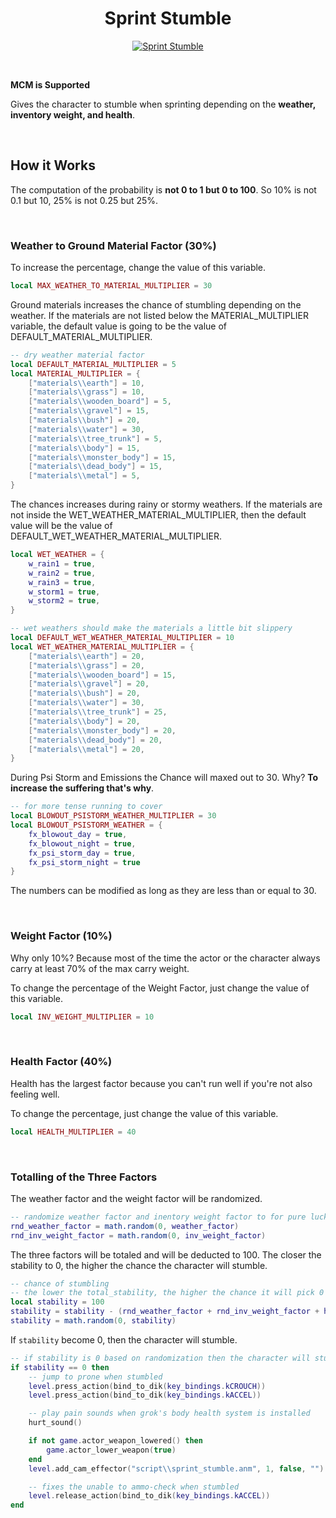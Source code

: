 <h1 align="center">Sprint Stumble</h1>

<p align="center">
	<a href="https://www.moddb.com/mods/stalker-anomaly/addons/sprint-stumble" title="Download Sprint Stumble - Mod DB" target="_blank">
		<img src="https://button.moddb.com/download/medium/241415.png" alt="Sprint Stumble" />
	</a>
</p>

<br>

**MCM is Supported**

Gives the character to stumble when sprinting depending on the **weather, inventory
weight, and health**.

<br>


## How it Works

The computation of the probability is **not 0 to 1 but 0 to 100**. So 10% is not 0.1 but
10, 25% is not 0.25 but 25%.

<br>


### Weather to Ground Material Factor (30%)

To increase the percentage, change the value of this variable.
```lua
local MAX_WEATHER_TO_MATERIAL_MULTIPLIER = 30
```

Ground materials increases the chance of stumbling depending on the weather. If the
materials are not listed below the MATERIAL_MULTIPLIER variable, the default value is
going to be the value of DEFAULT_MATERIAL_MULTIPLIER.
```lua
-- dry weather material factor
local DEFAULT_MATERIAL_MULTIPLIER = 5
local MATERIAL_MULTIPLIER = {
	["materials\\earth"] = 10,
	["materials\\grass"] = 10,
	["materials\\wooden_board"] = 5,
	["materials\\gravel"] = 15,
	["materials\\bush"] = 20,
	["materials\\water"] = 30,
	["materials\\tree_trunk"] = 5,
	["materials\\body"] = 15,
	["materials\\monster_body"] = 15,
	["materials\\dead_body"] = 15,
	["materials\\metal"] = 5,
}
```

The chances increases during rainy or stormy weathers. If the materials are not inside the
WET_WEATHER_MATERIAL_MULTIPLIER, then the default value will be the value of
DEFAULT_WET_WEATHER_MATERIAL_MULTIPLIER.
```lua
local WET_WEATHER = {
	w_rain1 = true,
	w_rain2 = true,
	w_rain3 = true,
	w_storm1 = true,
	w_storm2 = true,
}

-- wet weathers should make the materials a little bit slippery
local DEFAULT_WET_WEATHER_MATERIAL_MULTIPLIER = 10
local WET_WEATHER_MATERIAL_MULTIPLIER = {
	["materials\\earth"] = 20,
	["materials\\grass"] = 20,
	["materials\\wooden_board"] = 15,
	["materials\\gravel"] = 20,
	["materials\\bush"] = 20,
	["materials\\water"] = 30,
	["materials\\tree_trunk"] = 25,
	["materials\\body"] = 20,
	["materials\\monster_body"] = 20,
	["materials\\dead_body"] = 20,
	["materials\\metal"] = 20,
}
```

During Psi Storm and Emissions the Chance will maxed out to 30. Why? **To increase the
suffering that's why**.
```lua
-- for more tense running to cover
local BLOWOUT_PSISTORM_WEATHER_MULTIPLIER = 30
local BLOWOUT_PSISTORM_WEATHER = {
	fx_blowout_day = true,
	fx_blowout_night = true,
	fx_psi_storm_day = true,
	fx_psi_storm_night = true
}
```

The numbers can be modified as long as they are less than or equal to 30.

<br>


### Weight Factor (10%)

Why only 10%? Because most of the time the actor or the character always carry at least
70% of the max carry weight.

To change the percentage of the Weight Factor, just change the value of this variable.
```lua
local INV_WEIGHT_MULTIPLIER = 10
```

<br>


### Health Factor (40%)

Health has the largest factor because you can't run well if you're not also feeling well.

To change the percentage, just change the value of this variable.
```lua
local HEALTH_MULTIPLIER = 40
```

<br>


### Totalling of the Three Factors

The weather factor and the weight factor will be randomized.
```lua
-- randomize weather factor and inentory weight factor to for pure luck
rnd_weather_factor = math.random(0, weather_factor)
rnd_inv_weight_factor = math.random(0, inv_weight_factor)
```

The three factors will be totaled and will be deducted to 100. The closer the stability to
0, the higher the chance the character will stumble.
```lua
-- chance of stumbling
-- the lower the total_stability, the higher the chance it will pick 0
local stability = 100
stability = stability - (rnd_weather_factor + rnd_inv_weight_factor + health_factor)
stability = math.random(0, stability)
```

If ```stability``` become 0, then the character will stumble.
```lua
-- if stability is 0 based on randomization then the character will stumble
if stability == 0 then
	-- jump to prone when stumbled
	level.press_action(bind_to_dik(key_bindings.kCROUCH))
	level.press_action(bind_to_dik(key_bindings.kACCEL))

	-- play pain sounds when grok's body health system is installed
	hurt_sound()

	if not game.actor_weapon_lowered() then
		game.actor_lower_weapon(true)
	end
	level.add_cam_effector("script\\sprint_stumble.anm", 1, false, "")

	-- fixes the unable to ammo-check when stumbled
	level.release_action(bind_to_dik(key_bindings.kACCEL))
end
```
